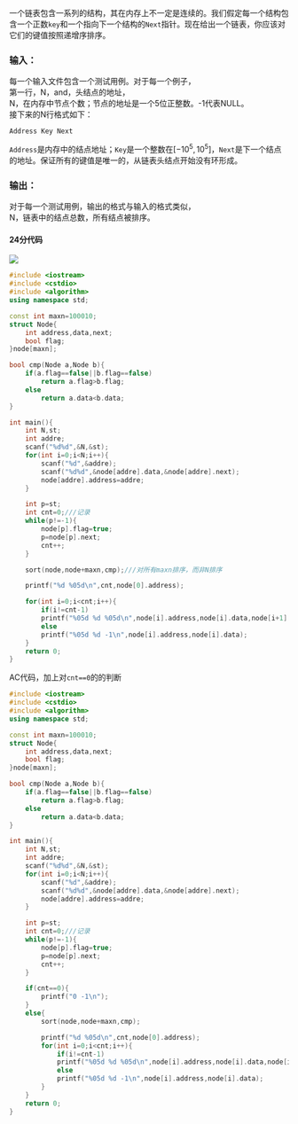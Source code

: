 一个链表包含一系列的结构，其在内存上不一定是连续的。我们假定每一个结构包含一个正数```key```和一个指向下一个结构的```Next```指针。现在给出一个链表，你应该对它们的键值按照递增序排序。

### 输入：
每一个输入文件包含一个测试用例。对于每一个例子，<br>
第一行，N，and，头结点的地址，<br>
N，在内存中节点个数；节点的地址是一个5位正整数。-1代表NULL。<br>
接下来的N行格式如下：
```
Address Key Next
```
```Address```是内存中的结点地址；```Key```是一个整数在$[-10^{5},10^{5}]$，```Next```是下一个结点的地址。保证所有的键值是唯一的，从链表头结点开始没有环形成。

### 输出：
对于每一个测试用例，输出的格式与输入的格式类似，<br>
N，链表中的结点总数，所有结点被排序。


#### 24分代码

![](https://github.com/BinGYiZhanG/PAT/blob/master/Images/07250806.png)
```cpp
#include <iostream>
#include <cstdio>
#include <algorithm>
using namespace std;

const int maxn=100010;
struct Node{
    int address,data,next;
    bool flag;
}node[maxn];

bool cmp(Node a,Node b){
    if(a.flag==false||b.flag==false)
        return a.flag>b.flag;
    else
        return a.data<b.data;
}

int main(){
    int N,st;
    int addre;
    scanf("%d%d",&N,&st);
    for(int i=0;i<N;i++){
        scanf("%d",&addre);
        scanf("%d%d",&node[addre].data,&node[addre].next);
        node[addre].address=addre;
    }

    int p=st;
    int cnt=0;///记录
    while(p!=-1){
        node[p].flag=true;
        p=node[p].next;
        cnt++;
    }

    sort(node,node+maxn,cmp);///对所有maxn排序，而非N排序

    printf("%d %05d\n",cnt,node[0].address);

    for(int i=0;i<cnt;i++){
        if(i!=cnt-1)
        printf("%05d %d %05d\n",node[i].address,node[i].data,node[i+1].address);
        else
        printf("%05d %d -1\n",node[i].address,node[i].data);
    }
    return 0;
}

```



AC代码，加上对```cnt==0```的的判断

```cpp
#include <iostream>
#include <cstdio>
#include <algorithm>
using namespace std;

const int maxn=100010;
struct Node{
    int address,data,next;
    bool flag;
}node[maxn];

bool cmp(Node a,Node b){
    if(a.flag==false||b.flag==false)
        return a.flag>b.flag;
    else
        return a.data<b.data;
}

int main(){
    int N,st;
    int addre;
    scanf("%d%d",&N,&st);
    for(int i=0;i<N;i++){
        scanf("%d",&addre);
        scanf("%d%d",&node[addre].data,&node[addre].next);
        node[addre].address=addre;
    }

    int p=st;
    int cnt=0;///记录
    while(p!=-1){
        node[p].flag=true;
        p=node[p].next;
        cnt++;
    }

    if(cnt==0){
        printf("0 -1\n");
    }
    else{
        sort(node,node+maxn,cmp);

        printf("%d %05d\n",cnt,node[0].address);
        for(int i=0;i<cnt;i++){
            if(i!=cnt-1)
            printf("%05d %d %05d\n",node[i].address,node[i].data,node[i+1].address);
            else
            printf("%05d %d -1\n",node[i].address,node[i].data);
        }
    }
    return 0;
}

```






